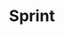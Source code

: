 ---
title: Sprint
crosslinks:
- NoContract
- verizon
- SprintFramily
- autotldr
- ATT
- explainlikeimfive
- Sprinting
- freedompop
- Android
- MotoG
- apple
- googlepixel
- PFSENSE
- RingPlus
- LitLove
- carriers
- nocontract
- '1289379'
- ideasfortheadmins
- galaxys7
---